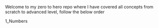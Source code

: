 Welcome to my zero to hero repo where I have covered all concepts from scratch to advanced level, follow the below order

1_Numbers
